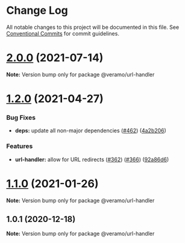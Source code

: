 # Change Log

All notable changes to this project will be documented in this file.
See [Conventional Commits](https://conventionalcommits.org) for commit guidelines.

# [2.0.0](https://github.com/uport-project/veramo/compare/v1.2.2...v2.0.0) (2021-07-14)

**Note:** Version bump only for package @veramo/url-handler





# [1.2.0](https://github.com/uport-project/veramo/compare/v1.1.2...v1.2.0) (2021-04-27)


### Bug Fixes

* **deps:** update all non-major dependencies ([#462](https://github.com/uport-project/veramo/issues/462)) ([4a2b206](https://github.com/uport-project/veramo/commit/4a2b20633810b45a155bf2149cbff57d157bda3c))


### Features

* **url-handler:** allow for URL redirects ([#362](https://github.com/uport-project/veramo/issues/362)) ([#366](https://github.com/uport-project/veramo/issues/366)) ([92a86d6](https://github.com/uport-project/veramo/commit/92a86d6f8cf652e731ca662085efe78aeab198eb))





# [1.1.0](https://github.com/uport-project/veramo/compare/v1.0.1...v1.1.0) (2021-01-26)

**Note:** Version bump only for package @veramo/url-handler





## 1.0.1 (2020-12-18)

**Note:** Version bump only for package @veramo/url-handler
